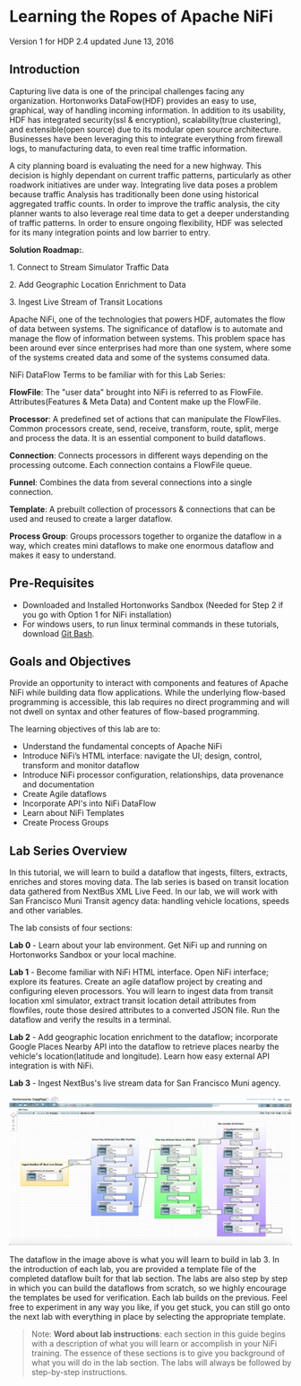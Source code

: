 # Learning the Ropes of Apache NiFi

Version 1 for HDP 2.4 updated June 13, 2016

## Introduction

Capturing live data is one of the principal challenges facing any organization.  Hortonworks DataFow(HDF) provides an easy to use, graphical, way of handling incoming information.  In addition to its usability, HDF has integrated security(ssl & encryption), scalability(true clustering), and extensible(open source) due to its modular open source architecture.  Businesses have been leveraging this to integrate everything from firewall logs, to manufacturing data, to even real time traffic information.

A city planning board is evaluating the need for a new highway.  This decision is highly dependant on current traffic patterns, particularly as other roadwork initiatives are under way.  Integrating live data poses a problem because traffic Analysis has traditionally been done using historical aggregated traffic counts.  In order to improve the traffic analysis, the city planner wants to also leverage real time data to get a deeper understanding of traffic patterns.  In order to ensure ongoing flexibility, HDF was selected for its many integration points and low barrier to entry.

**Solution Roadmap:**.

1\. Connect to Stream Simulator Traffic Data

2\. Add Geographic Location Enrichment to Data

<!-- Compute and Extract Average speed for 2 transits -->
<!-- Visualize Data with Solr and Banana -->

3\. Ingest Live Stream of Transit Locations

Apache NiFi, one of the technologies that powers HDF, automates the flow of data between systems. The significance of dataflow is to automate and manage the flow of information between systems. This problem space has been around ever since enterprises had more than one system, where some of the systems created data and some of the systems consumed data.

NiFi DataFlow Terms to be familiar with for this Lab Series:

**FlowFile**: The "user data" brought into NiFi is referred to as FlowFile. Attributes(Features & Meta Data) and Content make up the FlowFile.

**Processor**: A predefined set of actions that can manipulate the FlowFiles.  Common processors create, send, receive, transform, route, split, merge and process the data. It is an essential component to build dataflows.

**Connection**: Connects processors in different ways depending on the processing outcome. Each connection contains a FlowFile queue.

**Funnel**: Combines the data from several connections into a single connection.

**Template**: A prebuilt collection of processors & connections that can be used and reused to create a larger dataflow.

**Process Group**: Groups processors together to organize the dataflow in a way, which creates mini dataflows to make one enormous dataflow and makes it easy to understand.

## Pre-Requisites
- Downloaded and Installed Hortonworks Sandbox (Needed for Step 2 if you go with Option 1 for NiFi installation)
- For windows users, to run linux terminal commands in these tutorials, download [Git Bash](https://openhatch.org/missions/windows-setup/install-git-bash).

## Goals and Objectives

Provide an opportunity to interact with components and features of Apache NiFi while building data flow applications. While the underlying flow-based programming is accessible, this lab requires no direct programming and will not dwell on syntax and other features of flow-based programming.

The learning objectives of this lab are to:
- Understand the fundamental concepts of Apache NiFi
- Introduce NiFi’s HTML interface: navigate the UI; design, control, transform and monitor dataflow
- Introduce NiFi processor configuration, relationships, data provenance and documentation
- Create Agile dataflows
- Incorporate API's into NiFi DataFlow
- Learn about NiFi Templates
- Create Process Groups

## Lab Series Overview

In this tutorial, we will learn to build a dataflow that ingests, filters, extracts, enriches and stores moving data. The lab series is based on transit location data gathered from NextBus XML Live Feed. In our lab, we will work with San Francisco Muni Transit agency data: handling vehicle locations, speeds and other variables.

The lab consists of four sections:

**Lab 0** - Learn about your lab environment. Get NiFi up and running on Hortonworks Sandbox or your local machine.

**Lab 1** - Become familiar with NiFi HTML interface. Open NiFi interface; explore its features. Create an agile dataflow project by creating and configuring eleven processors. You will learn to ingest data from transit location xml simulator, extract transit location detail attributes from flowfiles, route those desired attributes to a converted JSON file. Run the dataflow and verify the results in a terminal.

**Lab 2** - Add geographic location enrichment to the dataflow; incorporate Google Places Nearby API into the dataflow to retrieve places nearby the vehicle's location(latitude and longitude). Learn how easy external API integration is with NiFi.

**Lab 3** - Ingest NextBus's live stream data for San Francisco Muni agency.

![Completed-dataflow-for-lab3](/assets/learning-ropes-nifi-lab-series/lab-intro-nifi-learning-ropes/completed-dataflow-rd1-lab3.png)

The dataflow in the image above is what you will learn to build in lab 3. In the introduction of each lab, you are provided a template file of the completed dataflow built for that lab section. The labs are also step by step in which you can build the dataflows from scratch, so we highly encourage the templates be used for verification. Each lab builds on the previous. Feel free to experiment in any way you like, if you get stuck, you can still go onto the next lab with everything in place by selecting the appropriate template.


> Note: **Word about lab instructions**: each section in this guide begins with a description of what you will learn or accomplish in your NiFi training. The essence of these sections is to give you background of what you will do in the lab section. The labs will always be followed by step-by-step instructions.
